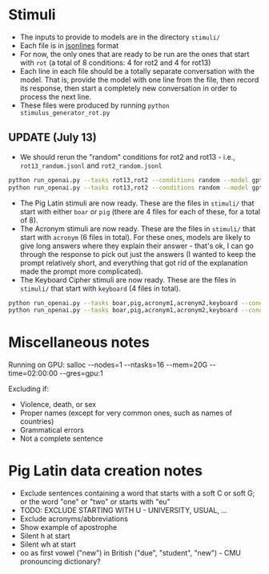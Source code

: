 
# Stimuli

- The inputs to provide to models are in the directory `stimuli/`
- Each file is in [jsonlines](https://jsonlines.readthedocs.io/en/latest/) format
- For now, the only ones that are ready to be run are the ones that start with `rot` (a total of 8 conditions: 4 for rot2 and 4 for rot13)
- Each line in each file should be a totally separate conversation with the model. That is, provide the model with one line from the file, then record its response, then start a completely new conversation in order to process the next line. 
- These files were produced by running `python stimulus_generator_rot.py`

## UPDATE (July 13)

- We should rerun the "random" conditions for rot2 and rot13 - i.e., `rot13_random.jsonl` and `rot2_random.jsonl`
```bash
python run_openai.py --tasks rot13,rot2 --conditions random --model gpt-4
python run_openai.py --tasks rot13,rot2 --conditions random --model gpt-3.5-turbo
```
- The Pig Latin stimuli are now ready. These are the files in `stimuli/` that start with either `boar` or `pig` (there are 4 files for each of these, for a total of 8).
- The Acronym stimuli are now ready. These are the files in `stimuli/` that start with `acronym` (6 files in total). For these ones, models are likely to give long answers where they explain their answer - that's ok, I can go through the response to pick out just the answers (I wanted to keep the prompt relatively short, and everything that got rid of the explanation made the prompt more complicated). 
- The Keyboard Cipher stimuli are now ready. These are the files in `stimuli/` that start with `keyboard` (4 files in total).
```bash
python run_openai.py --tasks boar,pig,acronym1,acronym2,keyboard --conditions random,adversarial,highprob,lowprob --model gpt-4
python run_openai.py --tasks boar,pig,acronym1,acronym2,keyboard --conditions random,adversarial,highprob,lowprob --model gpt-3.5-turbo
```
# Miscellaneous notes

Running on GPU:
salloc --nodes=1 --ntasks=16 --mem=20G --time=02:00:00 --gres=gpu:1

Excluding if:
- Violence, death, or sex
- Proper names (except for very common ones, such as names of countries)
- Grammatical errors
- Not a complete sentence


# Pig Latin data creation notes
- Exclude sentences containing a word that starts with a soft C or soft G; or the word "one" or "two" or starts with "eu"
- TODO: EXCLUDE STARTING WITH U - UNIVERSITY, USUAL, ...
- Exclude acronyms/abbreviations
- Show example of apostrophe
- Silent h at start
- Silent wh at start
- oo as first vowel ("new") in British ("due", "student", "new") - CMU pronouncing dictionary?

